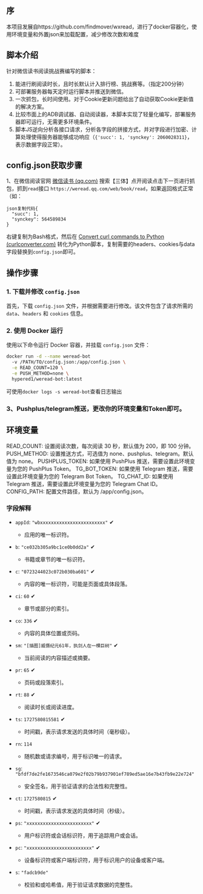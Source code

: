 
## 序

本项目发展自https://github.com/findmover/wxread，进行了docker容器化，使用环境变量和外置json来加载配置，减少修改次数和难度

## 脚本介绍

针对微信读书阅读挑战赛编写的脚本：

1. 能进行刷阅读时长，且时长默认计入排行榜、挑战赛等。（指定200分钟）
2. 可部署服务器每天定时运行脚本并推送到微信。
3. 一次抓包，长时间使用。对于Cookie更新问题给出了自动获取Cookie更新值的解决方案。
4. 比较市面上的ADB调试器、自动阅读器，本脚本实现了轻量化编写，部署服务器即可运行，无需更多环境条件。
5. 脚本JS逆向分析各接口请求，分析各字段的拼接方式，并对字段进行加密、计算处理使得服务器能够成功响应（`{'succ': 1, 'synckey': 2060028311}`，表示数据字段正常）。

## config.json获取步骤

1、在微信阅读官网 [微信读书 (qq.com)](https://weread.qq.com/) 搜索【三体】点开阅读点击下一页进行抓包，抓到`read`接口 `https://weread.qq.com/web/book/read`，如果返回格式正常（如：

```
json复制代码{
  "succ": 1,
  "synckey": 564589834
}
```

右键复制为Bash格式，然后在 [Convert curl commands to Python (curlconverter.com)](https://curlconverter.com/python/) 转化为Python脚本，复制需要的headers、cookies与data字段替换到`config.json`即可。

## 操作步骤

### 1. 下载并修改 `config.json`

首先，下载 `config.json` 文件，并根据需要进行修改。该文件包含了请求所需的 `data`、`headers` 和 `cookies` 信息。

### 2. 使用 Docker 运行

使用以下命令运行 Docker 容器，并挂载 `config.json` 文件：

```sh
docker run -d --name weread-bot 
  -v /PATH/TO/config.json:/app/config.json \
  -e READ_COUNT=120 \
  -e PUSH_METHOD=none \
  hypered1/weread-bot:latest
```
可使用`docker logs -s weread-bot`查看日志输出
### 3、Pushplus/telegram推送，更改你的环境变量和Token即可。

## 环境变量

READ_COUNT: 设置阅读次数，每次阅读 30 秒，默认值为 200，即 100 分钟。
PUSH_METHOD: 设置推送方式，可选值为 none、pushplus、telegram。默认值为 none。
PUSHPLUS_TOKEN: 如果使用 PushPlus 推送，需要设置此环境变量为您的 PushPlus Token。
TG_BOT_TOKEN: 如果使用 Telegram 推送，需要设置此环境变量为您的 Telegram Bot Token。
TG_CHAT_ID: 如果使用 Telegram 推送，需要设置此环境变量为您的 Telegram Chat ID。
CONFIG_PATH: 配置文件路径，默认为 /app/config.json。

### 字段解释

- `appId`: `"wbxxxxxxxxxxxxxxxxxxxxxxxx"` ✔
  - 应用的唯一标识符。

- `b`: `"ce032b305a9bc1ce0b0dd2a"` ✔
  - 书籍或章节的唯一标识符。

- `c`: `"0723244023c072b030ba601"` ✔
  - 内容的唯一标识符，可能是页面或具体段落。

- `ci`: `60` ✔
  - 章节或部分的索引。

- `co`: `336` ✔
  - 内容的具体位置或页码。

- `sm`: `"[插图]威慑纪元61年，执剑人在一棵巨树"` ✔
  - 当前阅读的内容描述或摘要。

- `pr`: `65` ✔
  - 页码或段落索引。

- `rt`: `88` ✔
  - 阅读时长或阅读进度。

- `ts`: `1727580815581` ✔
  - 时间戳，表示请求发送的具体时间（毫秒级）。

- `rn`: `114`
  - 随机数或请求编号，用于标识唯一的请求。

- `sg`: `"bfdf7de2fe1673546ca079e2f02b79b937901ef789ed5ae16e7b43fb9e22e724"`
  - 安全签名，用于验证请求的合法性和完整性。

- `ct`: `1727580815` ✔
  - 时间戳，表示请求发送的具体时间（秒级）。

- `ps`: `"xxxxxxxxxxxxxxxxxxxxxxxx"` ✔
  - 用户标识符或会话标识符，用于追踪用户或会话。

- `pc`: `"xxxxxxxxxxxxxxxxxxxxxxxx"` ✔
  - 设备标识符或客户端标识符，用于标识用户的设备或客户端。

- `s`: `"fadcb9de"`
  - 校验和或哈希值，用于验证请求数据的完整性。
